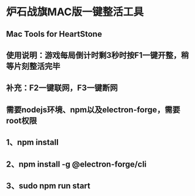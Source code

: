 # 炉石战旗MAC版一键整活工具
## Mac Tools for HeartStone

## 使用说明：游戏每局倒计时剩3秒时按F1一键开整，稍等片刻整活完毕
## 补充：F2一键联网，F3一键断网
## 需要nodejs环境、npm以及electron-forge，需要root权限
## 1、npm install
## 2、npm install -g @electron-forge/cli
## 3、sudo npm run start



